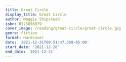 ```yaml
---
title: Great Circle
display_title: Great Circle
author: Maggie Shipstead
isbn: 0525656979
cover_image: /reading/great-circle/great-circle.jpg
genre: Fiction
format: Hardcover
date: '2021-12-31T09:51:47.369-05:00'
start_date: '2021-12-28'
end_date: '2021-12-31'
---
```


